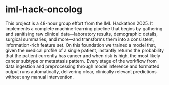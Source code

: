 # iml-hack-oncolog

This project is a 48-hour group effort from the IML Hackathon 2025. It implements a complete machine-learning pipeline that begins by gathering and sanitising raw clinical data—laboratory results, demographic details, surgical summaries, and more—and transforms them into a consistent, information-rich feature set. On this foundation we trained a model that, given the medical profile of a single patient, instantly returns the probability that the patient currently has cancer and when risk is high, the most likely cancer subtype or metastasis pattern. Every stage of the workflow from data ingestion and preprocessing through model inference and formatted output runs automatically, delivering clear, clinically relevant predictions without any manual intervention.
